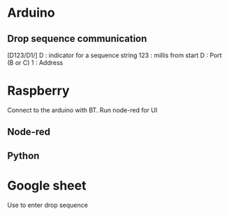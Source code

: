 

# Arduino
## Drop sequence communication
[D123/D1/]
D : indicator for a sequence string
123 : millis from start
D : Port (B or C)
1 : Address

# Raspberry
Connect to the arduino with BT.
Run node-red for UI
## Node-red

## Python

# Google sheet
Use to enter drop sequence
